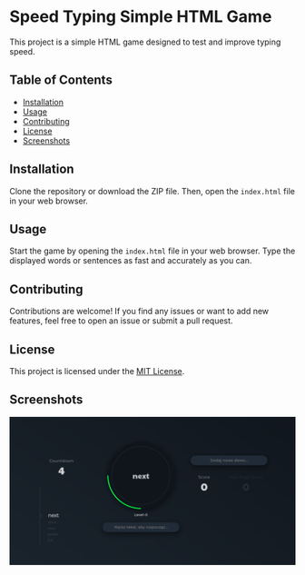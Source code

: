 # Speed Typing Simple HTML Game

This project is a simple HTML game designed to test and improve typing speed.

## Table of Contents

- [Installation](#installation)
- [Usage](#usage)
- [Contributing](#contributing)
- [License](#license)
- [Screenshots](#screenshots)

## Installation

Clone the repository or download the ZIP file. Then, open the `index.html` file in your web browser.

## Usage

Start the game by opening the `index.html` file in your web browser. Type the displayed words or sentences as fast and accurately as you can.

## Contributing

Contributions are welcome! If you find any issues or want to add new features, feel free to open an issue or submit a pull request.

## License

This project is licensed under the [MIT License](LICENSE).

## Screenshots

![Screenshot](img/screenshot.png)
